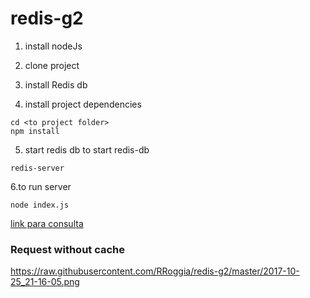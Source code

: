 # redis-g2

1. install nodeJs

2. clone project

3. install Redis db

4. install project dependencies
````
cd <to project folder>
npm install
````

5. start redis db
to start redis-db
````
redis-server
````

6.to run server
````
node index.js
````

[link para consulta](https://community.risingstack.com/redis-node-js-introduction-to-caching/)


### Request without cache
https://raw.githubusercontent.com/RRoggia/redis-g2/master/2017-10-25_21-16-05.png

